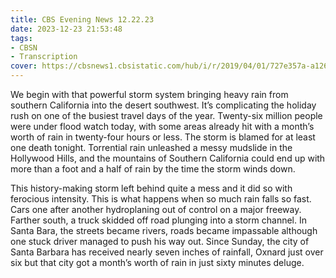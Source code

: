 ```yaml
---
title: CBS Evening News 12.22.23
date: 2023-12-23 21:53:48
tags:
- CBSN
- Transcription
cover: https://cbsnews1.cbsistatic.com/hub/i/r/2019/04/01/727e357a-a126-4138-a2c5-4d3222669d57/thumbnail/640x360/3ff2761028dc5c65cc4f07acd54bcd5c/cbsn2-logo-1920x1080.jpg
---
```

We begin with that powerful storm system bringing heavy rain from southern California into the desert southwest. It’s complicating the holiday rush on one of the busiest travel days of the year. Twenty-six million people were under flood watch today, with some areas already hit with a month’s worth of rain in twenty-four hours or less. The storm is blamed for at least one death tonight. Torrential rain unleashed a messy mudslide in the Hollywood Hills, and the mountains of Southern California could end up with more than a foot and a half of rain by the time the storm winds down. 

This history-making storm left behind quite a mess and it did so with ferocious intensity. This is what happens when so much rain falls so fast. Cars one after another hydroplaning out of control on a major freeway. Farther south, a truck skidded off road plunging into a storm channel. In Santa Bara, the streets became rivers, roads became impassable although one stuck driver managed to push his way out. Since Sunday, the city of Santa Barbara has received nearly seven inches of rainfall, Oxnard just over six but that city got a month’s worth of rain in just sixty minutes deluge. 
